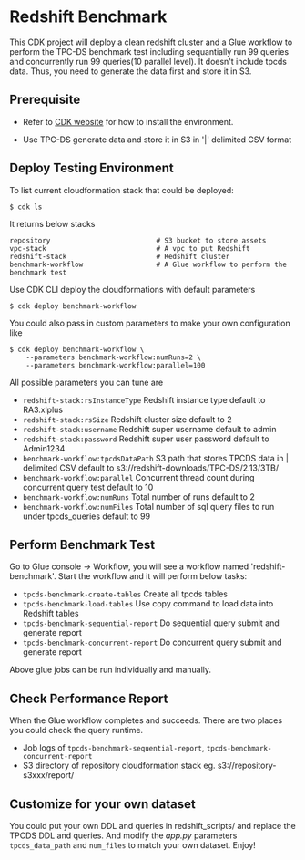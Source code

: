 
# Redshift Benchmark

This CDK project will deploy a clean redshift cluster and a Glue workflow to perform the TPC-DS benchmark test including sequantially run 99 queries and concurrently run 99 queries(10 parallel level). It doesn't include tpcds data. Thus, you need to generate the data first and store it in S3. 


## Prerequisite

* Refer to [CDK website](https://aws.amazon.com/cn/cdk/) for how to install the environment.

* Use TPC-DS generate data and store it in S3 in '|' delimited CSV format

## Deploy Testing Environment

To list current cloudformation stack that could be deployed:

```
$ cdk ls
```

It returns below stacks
```
repository                          # S3 bucket to store assets
vpc-stack                           # A vpc to put Redshift
redshift-stack                      # Redshift cluster
benchmark-workflow                  # A Glue workflow to perform the benchmark test
```

Use CDK CLI deploy the cloudformations with default parameters
```
$ cdk deploy benchmark-workflow
```

You could also pass in custom parameters to make your own configuration like

```
$ cdk deploy benchmark-workflow \
    --parameters benchmark-workflow:numRuns=2 \
    --parameters benchmark-workflow:parallel=100
```
All possible parameters you can tune are

* `redshift-stack:rsInstanceType`       Redshift instance type default to RA3.xlplus
* `redshift-stack:rsSize`               Redshift cluster size default to 2
* `redshift-stack:username`             Redshift super username default to admin
* `redshift-stack:password`             Redshift super user password default to Admin1234
* `benchmark-workflow:tpcdsDataPath`    S3 path that stores TPCDS data in | delimited CSV default to s3://redshift-downloads/TPC-DS/2.13/3TB/
* `benchmark-workflow:parallel`         Concurrent thread count during concurrent query test default to 10
* `benchmark-workflow:numRuns`          Total number of runs default to 2
* `benchmark-workflow:numFiles`         Total number of sql query files to run under tpcds_queries default to 99

## Perform Benchmark Test

Go to Glue console -> Workflow, you will see a workflow named 'redshift-benchmark'. Start the workflow and it will perform below tasks:

 * `tpcds-benchmark-create-tables`          Create all tpcds tables
 * `tpcds-benchmark-load-tables`            Use copy command to load data into Redshift tables
 * `tpcds-benchmark-sequential-report`      Do sequential query submit and generate report
 * `tpcds-benchmark-concurrent-report`      Do concurrent query submit and generate report

Above glue jobs can be run individually and manually.

## Check Performance Report

When the Glue workflow completes and succeeds. There are two places you could check the query runtime.

* Job logs of  `tpcds-benchmark-sequential-report`, `tpcds-benchmark-concurrent-report`
* S3 directory of repository cloudformation stack eg. s3://repository-s3xxx/report/

## Customize for your own dataset
You could put your own DDL and queries in redshift_scripts/ and replace the TPCDS DDL and queries. And modify the *app.py* parameters `tpcds_data_path` and `num_files` to match your own dataset.
Enjoy!

